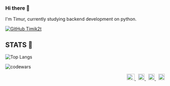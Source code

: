 ### Hi there 👋
I'm Timur, currently studying backend development on python.

[![GitHub Timik2t](https://img.shields.io/github/followers/Timik2t?label=follow&style=social)](https://github.com/Timik2t)

## STATS :pencil:

![Top Langs](https://github-readme-stats.vercel.app/api/top-langs/?username=Timik2t&layout=compact&hide_border=true) 

![codewars](https://www.codewars.com/users/Timik2t/badges/small)


<p align="right">
  <a href="mailto:gentlylol95@gmail.com">
    <img src="https://cdn.pixabay.com/photo/2019/10/19/17/24/gmail-4561841_1280.png" alt="e-mail" width="25" height="20" />
  </a>&nbsp;
  <a href="https://www.linkedin.com/in/timur-iskhakov-15b296245/" target="_blank">
    <img src="https://upload.wikimedia.org/wikipedia/commons/thumb/c/ca/LinkedIn_logo_initials.png/800px-LinkedIn_logo_initials.png" alt="LinkedIn" width="20" height="20" />
  </a>&nbsp;
  <a href="https://www.instagram.com/timik2t/" target="_blank">
     <img src="https://seeklogo.com/images/I/instagram-logo-041EABACE1-seeklogo.com.png" alt="Insta" width="20" height="20" />
   </a>&nbsp;
   <a href="https://soundcloud.com/timik2t" target="_blank">
     <img src="https://www.pngall.com/wp-content/uploads/9/SoundCloud-PNG-HD-Image.png" alt="SoundCloud" width="20" height="20" />
   </a>
</p>
